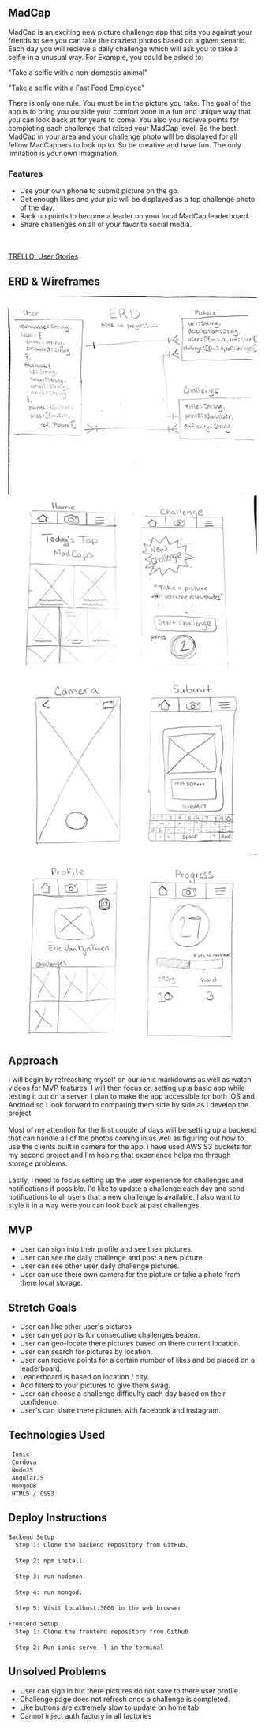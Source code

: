 ## MadCap
MadCap is an exciting new picture challenge app that pits you against your friends to see you can take the craziest photos based on a given senario. Each day you will recieve a daily challenge which will ask you to take a selfie in a unusual way. For Example, you could be asked to:

"Take a selfie with a non-domestic animal" 

"Take a selfie with a Fast Food Employee"

There is only one rule. You must be in the picture you take. The goal of the app is to bring you outside your comfort zone in a fun and unique way that you can look back at for years to come. You also you recieve points for completing each challenge that raised your MadCap level. Be the best MadCap in your area and your challenge photo will be displayed for all fellow MadCappers to look up to. So be creative and have fun. The only limitation is your own imagination.

### Features

- Use your own phone to submit picture on the go.
- Get enough likes and your pic will be displayed as a top challenge photo of the day.
- Rack up points to become a leader on your local MadCap leaderboard.
- Share challenges on all of your favorite social media.

<br></br>
[TRELLO:  User Stories](https://trello.com/b/piXaTwuQ/madcap)

## ERD & Wireframes
![](assets/EDR.png)
![](assets/wireframe1.png)
![](assets/wireframe2.png)
![](assets/wireframe3.png)

## Approach
 I will begin by refreashing myself on our ionic markdowns as well as watch videos for MVP features. I will then focus on setting up a basic app while testing it out on a server. I plan to make the app accessible for both iOS and Andriod so I look forward to comparing them side by side as I develop the project
<br>
<br>
Most of my attention for the first couple of days will be setting up a backend that can handle all of the photos coming in as well as figuring out how to use the clients built in camera for the app. i have used AWS S3 buckets for my second project and I'm hoping that experience helps me through storage problems. 
<br>
<br>
Lastly, I need to focus setting up the user experience for challenges and notifications if possible. I'd like to update a challenge each day and send notifications to all users that a new challenge is available. I also want to style it in a way were you can look back at past challenges.

## MVP
- User can sign into their profile and see their pictures.
- User can see the daily challenge and post a new picture.
- User can see other user daily challenge pictures.
- User can use there own camera for the picture or take a photo from there local storage.


## Stretch Goals
- User can like other user's pictures
- User can get points for consecutive challenges beaten.
- User can geo-locate there pictures based on there current location.
- User can search for pictures by location.
- User can recieve points for a certain number of likes and be placed on a leaderboard.
- Leaderboard is based on location / city.
- Add filters to your pictures to give them swag.
- User can choose a challenge difficulty each day based on their confidence.
- User's can share there pictures with facebook and instagram.


## Technologies Used
```
 Ionic
 Cordova
 NodeJS
 AngularJS
 MongoDB
 HTML5 / CSS3
```

## Deploy Instructions
```
Backend Setup
  Step 1: Clone the backend repository from GitHub.

  Step 2: npm install.

  Step 3: run nodemon.
  
  Step 4: run mongod. 
  
  Step 5: Visit localhost:3000 in the web browser

Frontend Setup
  Step 1: Clone the frontend repository from Github
  
  Step 2: Run ionic serve -l in the terminal

```

## Unsolved Problems
- User can sign in but there pictures do not save to there user profile.
- Challenge page does not refresh once a challenge is completed.
- Like buttons are extremely slow to update on home tab
- Cannot inject auth factory in all factories
